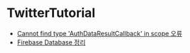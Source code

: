 # TwitterTutorial

- [Cannot find type 'AuthDataResultCallback' in scope 오류](https://developer.apple.com/forums/thread/706016)
- [Firebase Database 정리](https://jesskoh.notion.site/Firebase-Database-1fccd12d344e4d91ada3f58f09ca3db6)

